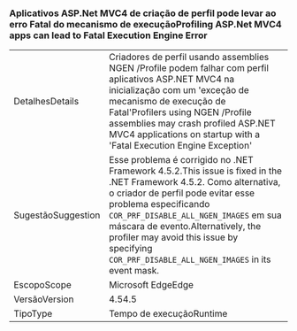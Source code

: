 ### <a name="profiling-aspnet-mvc4-apps-can-lead-to-fatal-execution-engine-error"></a><span data-ttu-id="00500-101">Aplicativos ASP.Net MVC4 de criação de perfil pode levar ao erro Fatal do mecanismo de execução</span><span class="sxs-lookup"><span data-stu-id="00500-101">Profiling ASP.Net MVC4 apps can lead to Fatal Execution Engine Error</span></span>

|   |   |
|---|---|
|<span data-ttu-id="00500-102">Detalhes</span><span class="sxs-lookup"><span data-stu-id="00500-102">Details</span></span>|<span data-ttu-id="00500-103">Criadores de perfil usando assemblies NGEN /Profile podem falhar com perfil aplicativos ASP.NET MVC4 na inicialização com um 'exceção de mecanismo de execução de Fatal'</span><span class="sxs-lookup"><span data-stu-id="00500-103">Profilers using NGEN /Profile assemblies may crash profiled ASP.NET MVC4 applications on startup with a 'Fatal Execution Engine Exception'</span></span>|
|<span data-ttu-id="00500-104">Sugestão</span><span class="sxs-lookup"><span data-stu-id="00500-104">Suggestion</span></span>|<span data-ttu-id="00500-105">Esse problema é corrigido no .NET Framework 4.5.2.</span><span class="sxs-lookup"><span data-stu-id="00500-105">This issue is fixed in the .NET Framework 4.5.2.</span></span> <span data-ttu-id="00500-106">Como alternativa, o criador de perfil pode evitar esse problema especificando <code>COR_PRF_DISABLE_ALL_NGEN_IMAGES</code> em sua máscara de evento.</span><span class="sxs-lookup"><span data-stu-id="00500-106">Alternatively, the profiler may avoid this issue by specifying <code>COR_PRF_DISABLE_ALL_NGEN_IMAGES</code> in its event mask.</span></span>|
|<span data-ttu-id="00500-107">Escopo</span><span class="sxs-lookup"><span data-stu-id="00500-107">Scope</span></span>|<span data-ttu-id="00500-108">Microsoft Edge</span><span class="sxs-lookup"><span data-stu-id="00500-108">Edge</span></span>|
|<span data-ttu-id="00500-109">Versão</span><span class="sxs-lookup"><span data-stu-id="00500-109">Version</span></span>|<span data-ttu-id="00500-110">4.5</span><span class="sxs-lookup"><span data-stu-id="00500-110">4.5</span></span>|
|<span data-ttu-id="00500-111">Tipo</span><span class="sxs-lookup"><span data-stu-id="00500-111">Type</span></span>|<span data-ttu-id="00500-112">Tempo de execução</span><span class="sxs-lookup"><span data-stu-id="00500-112">Runtime</span></span>|

